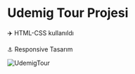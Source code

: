 
 <h1> Udemig Tour Projesi </h1>

✈️ HTML-CSS kullanıldı

⚓ Responsive Tasarım



![UdemigTour](https://github.com/user-attachments/assets/dfba0528-cdcd-4c4a-b87f-a8302ff5aec0)
